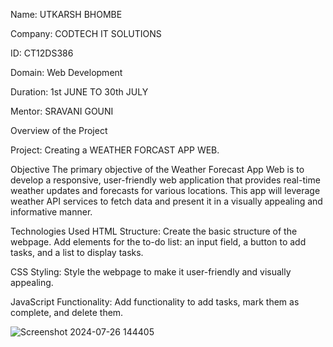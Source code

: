 Name: UTKARSH BHOMBE

Company: CODTECH IT SOLUTIONS

ID: CT12DS386

Domain: Web Development

Duration: 1st JUNE TO 30th JULY

Mentor: SRAVANI GOUNI



Overview of the Project

Project: Creating a WEATHER FORCAST APP WEB.

Objective
The primary objective of the Weather Forecast App Web is to develop a responsive, user-friendly web application that provides real-time weather updates and forecasts for various locations. This app will leverage weather API services to fetch data and present it in a visually appealing and informative manner.

Technologies Used
HTML Structure:
Create the basic structure of the webpage.
Add elements for the to-do list: an input field, a button to add tasks, and a list to display tasks.

CSS Styling:
Style the webpage to make it user-friendly and visually appealing.

JavaScript Functionality:
Add functionality to add tasks, mark them as complete, and delete them.

![Screenshot 2024-07-26 144405](https://github.com/user-attachments/assets/87d51e31-237c-4167-96a8-e4055eb82a97)
